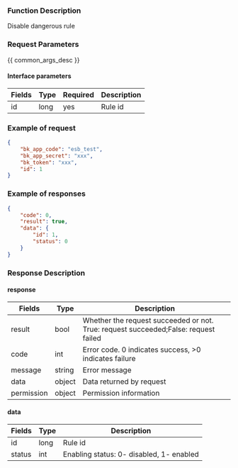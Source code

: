 ### Function Description

Disable dangerous rule

### Request Parameters

{{ common_args_desc }}

#### Interface parameters

| Fields | Type | Required | Description |
| ------ | ---- | -------- | ----------- |
| id     | long | yes      | Rule id     |


### Example of request

```json
{
    "bk_app_code": "esb_test",
    "bk_app_secret": "xxx",
    "bk_token": "xxx",
    "id": 1
}
```

### Example of responses

```json
{
    "code": 0,
    "result": true,
    "data": {
        "id": 1,
        "status": 0
    }
}
```

### Response Description

#### response

| Fields     | Type   | Description                                                  |
| ---------- | ------ | ------------------------------------------------------------ |
| result     | bool   | Whether the request succeeded or not. True: request succeeded;False: request failed |
| code       | int    | Error code. 0 indicates success, >0 indicates failure        |
| message    | string | Error message                                                |
| data       | object | Data returned by request                                     |
| permission | object | Permission information                                       |

#### data

| Fields | Type | Description                              |
| ------ | ---- | ---------------------------------------- |
| id     | long | Rule id                                  |
| status | int  | Enabling status: 0- disabled, 1- enabled |
